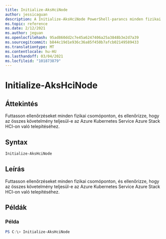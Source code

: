 ```yaml
---
title: Initialize-AksHciNode
author: jessicaguan
description: A Initialize-AksHciNode PowerShell-parancs minden fizikai csomóponton ellenőrzi, hogy az összes követelmény teljesül-e az AK Azure Stack HCI-re való telepítéséhez.
ms.topic: reference
ms.date: 2/12/2021
ms.author: jeguan
ms.openlocfilehash: 95ad860dd2c7e45a6247406a25a3848b3e2d7a39
ms.sourcegitcommit: b844c19d1e936c36a85f450b7afcb02149589433
ms.translationtype: MT
ms.contentlocale: hu-HU
ms.lasthandoff: 03/04/2021
ms.locfileid: "101873879"
---
```

# <a name="initialize-akshcinode"></a>Initialize-AksHciNode

## <a name="synopsis"></a>Áttekintés
Futtasson ellenőrzéseket minden fizikai csomóponton, és ellenőrizze, hogy az összes követelmény teljesül-e az Azure Kubernetes Service Azure Stack HCI-on való telepítéséhez.

## <a name="syntax"></a>Syntax

```powershell
Initialize-AksHciNode
```

## <a name="description"></a>Leírás
Futtasson ellenőrzéseket minden fizikai csomóponton, és ellenőrizze, hogy az összes követelmény teljesül-e az Azure Kubernetes Service Azure Stack HCI-on való telepítéséhez.

## <a name="examples"></a>Példák

### <a name="example"></a>Példa
```powershell
PS C:\> Initialize-AksHciNode
```
